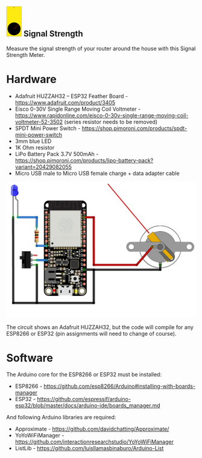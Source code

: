 ## <img src="SignalStrength-icon.svg" height=80px> Signal Strength
Measure the signal strength of your router around the house with this Signal Strength Meter.

# Hardware
* Adafruit HUZZAH32 – ESP32 Feather Board - https://www.adafruit.com/product/3405
* Eisco 0-30V Single Range Moving Coil Voltmeter - https://www.rapidonline.com/eisco-0-30v-single-range-moving-coil-voltmeter-52-3502 (series resistor needs to be removed)
* SPDT Mini Power Switch - https://shop.pimoroni.com/products/spdt-mini-power-switch
* 3mm blue LED
* 1K Ohm resistor
* LiPo Battery Pack 3.7V 500mAh - https://shop.pimoroni.com/products/lipo-battery-pack?variant=20429082055
* Micro USB male to Micro USB female charge + data adapter cable

<img src="SignalStrength-circuit.png" width=600px/>

The circuit shows an Adafruit HUZZAH32, but the code will compile for any ESP8266 or ESP32 (pin assignments will need to change of course).

# Software
The Arduino core for the ESP8266 or ESP32 must be installed:
* ESP8266 - https://github.com/esp8266/Arduino#installing-with-boards-manager
* ESP32 - https://github.com/espressif/arduino-esp32/blob/master/docs/arduino-ide/boards_manager.md

And following Arduino libraries are required:
* Approximate - https://github.com/davidchatting/Approximate/
* YoYoWiFiManager - https://github.com/interactionresearchstudio/YoYoWiFiManager
* ListLib - https://github.com/luisllamasbinaburo/Arduino-List